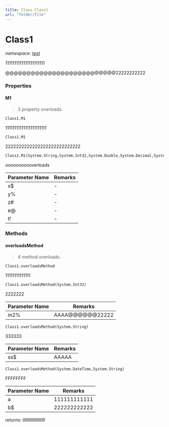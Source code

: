 ```yaml
---
title: Class Class1
url: "folder/file"
---
```


# Class1

_namespace: [test](/docs/test/index.html)_

1111111111111111111111

@@@@@@@@@@@@@@@@@@@@@@@@@@22222222222







### Properties

#### M1
> 3 property overloads.
```vbnet
Class1.M1
```
11111111111111111111111

```vbnet
Class1.M1
```
2222222222222222222222222222

```vbnet
Class1.M1(System.String,System.Int32,System.Double,System.Decimal,System.Single)
```
ooooooooooverloads

|Parameter Name|Remarks|
|--------------|-------|
|x$|-|
|y%|-|
|z#|-|
|e@|-|
|t!|-|






### Methods

#### overloadsMethod
> 4 method overloads.
```vbnet
Class1.overloadsMethod
```
11111111111111

```vbnet
Class1.overloadsMethod(System.Int32)
```
2222222

|Parameter Name|Remarks|
|--------------|-------|
|m2%|AAAA@@@@@@22222|


```vbnet
Class1.overloadsMethod(System.String)
```
333333

|Parameter Name|Remarks|
|--------------|-------|
|ss$|AAAAA|


```vbnet
Class1.overloadsMethod(System.DateTime,System.String)
```
FFFFFFFF

|Parameter Name|Remarks|
|--------------|-------|
|a|111111111111|
|b$|222222222222|


_returns: lllllllllllllllllllll_




